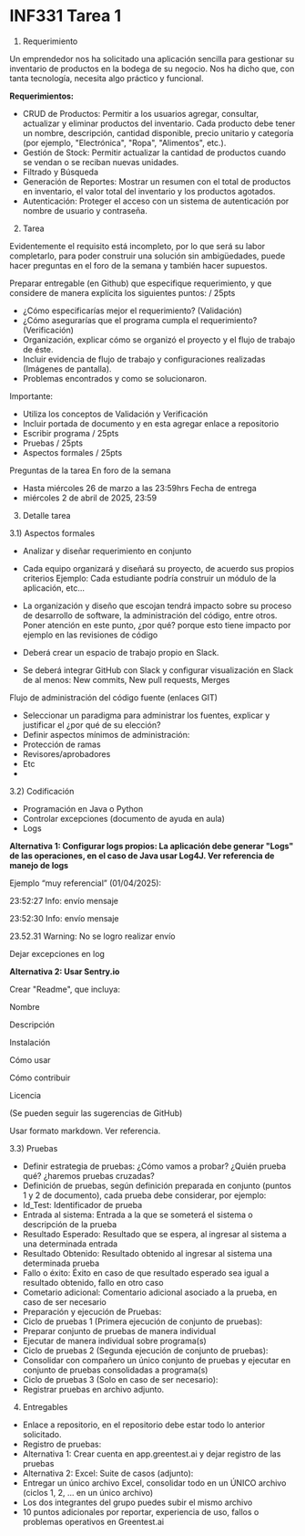 # INF331 Tarea 1

1) Requerimiento

Un emprendedor nos ha solicitado una aplicación sencilla para gestionar su inventario de productos en la bodega de su negocio. Nos ha dicho que, con tanta tecnología, necesita algo práctico y funcional.

**Requerimientos:**

- CRUD de Productos: Permitir a los usuarios agregar, consultar, actualizar y eliminar productos del inventario. Cada producto debe tener un nombre, descripción, cantidad disponible, precio unitario y categoría (por ejemplo, "Electrónica", "Ropa", "Alimentos", etc.).
- Gestión de Stock: Permitir actualizar la cantidad de productos cuando se vendan o se reciban nuevas unidades.
- Filtrado y Búsqueda
- Generación de Reportes: Mostrar un resumen con el total de productos en inventario, el valor total del inventario y los productos agotados.
- Autenticación: Proteger el acceso con un sistema de autenticación por nombre de usuario y contraseña.

2) Tarea

Evidentemente el requisito está incompleto, por lo que será su labor completarlo, para poder construir una solución sin ambigüedades, puede hacer preguntas en el foro de la semana y también hacer supuestos.

Preparar entregable (en Github) que especifique requerimiento, y que considere de manera explícita los siguientes puntos: / 25pts

- ¿Cómo especificarías mejor el requerimiento? (Validación)
- ¿Cómo asegurarías que el programa cumpla el requerimiento? (Verificación)
- Organización, explicar cómo se organizó el proyecto y el flujo de trabajo de éste.
- Incluir evidencia de flujo de trabajo y configuraciones realizadas (Imágenes de pantalla).
- Problemas encontrados y como se solucionaron.

Importante:
- Utiliza los conceptos de Validación y Verificación
- Incluir portada de documento y en esta agregar enlace a repositorio
- Escribir programa / 25pts
- Pruebas / 25pts
- Aspectos formales / 25pts

Preguntas de la tarea En foro de la semana
- Hasta miércoles 26 de marzo a las 23:59hrs
Fecha de entrega
- miércoles 2 de abril de 2025, 23:59
  
3) Detalle tarea

3.1) Aspectos formales

- Analizar y diseñar requerimiento en conjunto
- Cada equipo organizará y diseñará su proyecto, de acuerdo sus propios criterios
Ejemplo: 
Cada estudiante podría construir un módulo de la aplicación, etc...
- La organización y diseño que escojan tendrá impacto sobre su proceso de desarrollo de software, la administración del código, entre otros. Poner atención en este punto, ¿por qué? porque esto tiene impacto por ejemplo en las revisiones de código

- Deberá crear un espacio de trabajo propio en Slack.
- Se deberá integrar GitHub con Slack y configurar visualización en Slack de al menos:
New commits,
New pull requests,
Merges

Flujo de administración del código fuente (enlaces GIT)
- Seleccionar un paradigma para administrar los fuentes, explicar y justificar el ¿por qué de su elección?
- Definir aspectos mínimos de administración:
- Protección de ramas
- Revisores/aprobadores 
- Etc
- 
3.2) Codificación

- Programación en Java o Python
- Controlar excepciones (documento de ayuda en aula)
- Logs

**Alternativa 1: Configurar logs propios: La aplicación debe generar "Logs" de las operaciones, en el caso de Java usar Log4J. Ver referencia de manejo de logs**

Ejemplo “muy referencial” (01/04/2025):

23:52:27 Info: envío mensaje

23:52:30 Info: envío mensaje

23.52.31 Warning: No se logro realizar envío

Dejar excepciones en log

**Alternativa 2: Usar Sentry.io**

Crear "Readme", que incluya:

Nombre

Descripción

Instalación

Cómo usar

Cómo contribuir

Licencia

(Se pueden seguir las sugerencias de GitHub)

Usar formato markdown. Ver referencia.

3.3) Pruebas

- Definir estrategia de pruebas: ¿Cómo vamos a probar? ¿Quién prueba qué? ¿haremos pruebas cruzadas?
- Definición de pruebas, según definición preparada en conjunto (puntos 1 y 2 de documento), cada prueba debe considerar, por ejemplo:
- Id_Test: Identificador de prueba
- Entrada al sistema: Entrada a la que se someterá el sistema o descripción de la prueba
- Resultado Esperado: Resultado que se espera, al ingresar al sistema a una determinada entrada
- Resultado Obtenido: Resultado obtenido al ingresar al sistema una determinada prueba
- Fallo o éxito: Éxito en caso de que resultado esperado sea igual a resultado obtenido, fallo en otro caso
- Cometario adicional: Comentario adicional asociado a la prueba, en caso de ser necesario
- Preparación y ejecución de Pruebas:
- Ciclo de pruebas 1 (Primera ejecución de conjunto de pruebas):
- Preparar conjunto de pruebas de manera individual
- Ejecutar de manera individual sobre programa(s)
- Ciclo de pruebas 2 (Segunda ejecución de conjunto de pruebas):
- Consolidar con compañero un único conjunto de pruebas y ejecutar en conjunto de pruebas consolidadas a programa(s)
- Ciclo de pruebas 3 (Solo en caso de ser necesario):
- Registrar pruebas en archivo adjunto.
  
4) Entregables

- Enlace a repositorio, en el repositorio debe estar todo lo anterior solicitado.
- Registro de pruebas:
- Alternativa 1: Crear cuenta en app.greentest.ai y dejar registro de las pruebas
- Alternativa 2: Excel: Suite de casos (adjunto): 
- Entregar un único archivo Excel, consolidar todo en un ÚNICO archivo (ciclos 1, 2, ... en un único archivo)
- Los dos integrantes del grupo puedes subir el mismo archivo
- 10 puntos adicionales por reportar, experiencia de uso, fallos o problemas operativos en Greentest.ai
